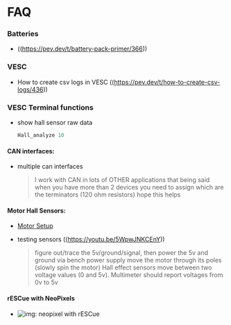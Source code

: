 FAQ
===

### Batteries

  * ((https://pev.dev/t/battery-pack-primer/366))


### VESC

  * How to create csv logs in VESC
    ((https://pev.dev/t/how-to-create-csv-logs/436))


### VESC Terminal functions

  * show hall sensor raw data
    ```c
    Hall_analyze 10
    ```

#### CAN interfaces:

  * multiple can interfaces
    > I work with CAN in lots of OTHER applications that being said when you have more than 2 devices you need to assign which are the terminators (120 ohm resistors) hope this helps


#### Motor Hall Sensors:

  * [Motor Setup](https://pev.dev/t/how-to-configure-motor/486)

  * testing sensors ((https://youtu.be/5WpwJNKCEnY))
    > figure out/trace the 5v/ground/signal, then power the 5v and ground via bench power supply 
    > move the motor through its poles (slowly spin the motor)
    > Hall effect sensors move between two voltage values (0 and 5v).
    > Multimeter should report voltages from 0v to 5v


#### rESCue with NeoPixels
  * ![img: neopixel with rESCue](https://raw.githubusercontent.com/thankthemaker/rESCue/master/docs/images/neopixel-wiring.png)
